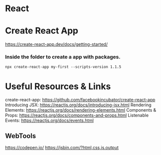 # React

# Create React App

https://create-react-app.dev/docs/getting-started/

### Inside the folder to create a app with packages.
`npx create-react-app my-first --scripts-version 1.1.5`

# Useful Resources & Links

create-react-app: https://github.com/facebookincubator/create-react-app
Introducing JSX: https://reactjs.org/docs/introducing-jsx.html
Rendering Elements: https://reactjs.org/docs/rendering-elements.html
Components & Props: https://reactjs.org/docs/components-and-props.html
Listenable Events: https://reactjs.org/docs/events.html

## WebTools
https://codepen.io/
https://jsbin.com/?html,css,js,output

